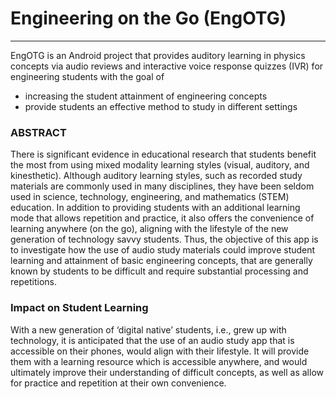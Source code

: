 # Engineering on the Go (EngOTG)
***
  EngOTG is an Android project that provides auditory learning in physics concepts via audio reviews and interactive 
  voice response quizzes (IVR) for engineering students with the goal of 
  
  * increasing the student attainment of engineering concepts 
  * provide students an effective method to study in different settings

### ABSTRACT

There is significant evidence in educational research that students benefit the most from using mixed modality
learning styles (visual, auditory, and kinesthetic). Although auditory learning styles, such as recorded study materials
are commonly used in many disciplines, they have been seldom used in science, technology, engineering, and mathematics
(STEM) education. In addition to providing students with an additional learning mode that allows repetition and practice,
it also offers the convenience of learning anywhere (on the go), aligning with the lifestyle of the new generation
of technology savvy students. Thus, the objective of this app is to investigate how the use of audio study materials
could improve student learning and attainment of basic engineering concepts, that are generally known by students to be
difficult and require substantial processing and repetitions.

### Impact on Student Learning

With a new generation of ‘digital native’ students, i.e., grew up with technology, it is anticipated that the use of an audio
study app that is accessible on their phones, would align with their lifestyle. It will provide them with a learning resource
which is accessible anywhere, and would ultimately improve their understanding of difficult concepts, as well as allow for 
practice and repetition at their own convenience. 
